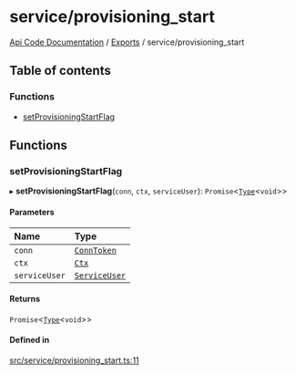 # service/provisioning\_start
 
[Api Code Documentation](../README.md) / [Exports](../modules.md) / service/provisioning\_start

## Table of contents

### Functions

- [setProvisioningStartFlag](service_provisioning_start.md#setprovisioningstartflag)

## Functions

### setProvisioningStartFlag

▸ **setProvisioningStartFlag**(`conn`, `ctx`, `serviceUser`): `Promise`\<[`Type`](result.md#type)\<`void`\>\>

#### Parameters

| Name | Type |
| :------ | :------ |
| `conn` | [`ConnToken`](service_conn.md#conntoken) |
| `ctx` | [`Ctx`](../interfaces/lib_ctx.Ctx.md) |
| `serviceUser` | [`ServiceUser`](../interfaces/service_domain_organization_service_user.ServiceUser.md) |

#### Returns

`Promise`\<[`Type`](result.md#type)\<`void`\>\>

#### Defined in

[src/service/provisioning_start.ts:11](https://github.com/openkfw/TruBudget/blob/d07ad94/api/src/service/provisioning_start.ts#L11)
